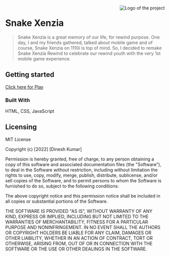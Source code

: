 <img src="./images/logo.sample.png" alt="Logo of the project" align="right">

# Snake Xenzia
> Snake Xenzia is a great memory of our life, for rewind purpose. One day, I and my friends gathered, talked about mobile game and of course, Snake Xenzia on 1110i is top of mind. So, I decided to remake Snake Xenzia Rewind to celebrate our rewind youth with the very 1st mobile game experience.

## Getting started

[Click here for Play](https://dineshjangid03.github.io/snake/)


### Built With
HTML, CSS, JavaScript






## Licensing





MIT License

Copyright (c) [2022] [Dinesh Kumar]

Permission is hereby granted, free of charge, to any person obtaining a copy
of this software and associated documentation files (the "Software"), to deal
in the Software without restriction, including without limitation the rights
to use, copy, modify, merge, publish, distribute, sublicense, and/or sell
copies of the Software, and to permit persons to whom the Software is
furnished to do so, subject to the following conditions:

The above copyright notice and this permission notice shall be included in all
copies or substantial portions of the Software.

THE SOFTWARE IS PROVIDED "AS IS", WITHOUT WARRANTY OF ANY KIND, EXPRESS OR
IMPLIED, INCLUDING BUT NOT LIMITED TO THE WARRANTIES OF MERCHANTABILITY,
FITNESS FOR A PARTICULAR PURPOSE AND NONINFRINGEMENT. IN NO EVENT SHALL THE
AUTHORS OR COPYRIGHT HOLDERS BE LIABLE FOR ANY CLAIM, DAMAGES OR OTHER
LIABILITY, WHETHER IN AN ACTION OF CONTRACT, TORT OR OTHERWISE, ARISING FROM,
OUT OF OR IN CONNECTION WITH THE SOFTWARE OR THE USE OR OTHER DEALINGS IN THE
SOFTWARE.
